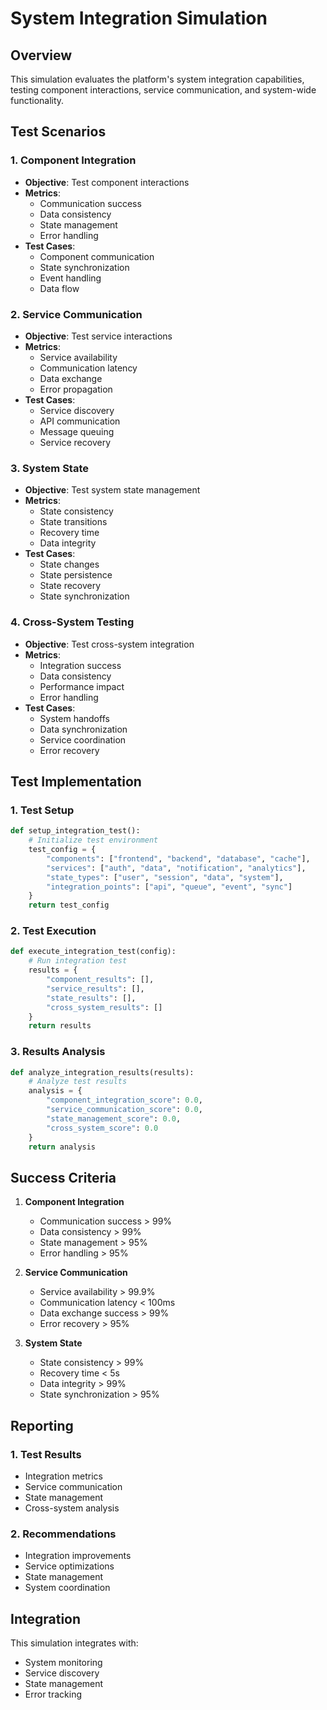# System Integration Simulation

## Overview

This simulation evaluates the platform's system integration capabilities, testing component interactions, service communication, and system-wide functionality.

## Test Scenarios

### 1. Component Integration
- **Objective**: Test component interactions
- **Metrics**:
  - Communication success
  - Data consistency
  - State management
  - Error handling
- **Test Cases**:
  - Component communication
  - State synchronization
  - Event handling
  - Data flow

### 2. Service Communication
- **Objective**: Test service interactions
- **Metrics**:
  - Service availability
  - Communication latency
  - Data exchange
  - Error propagation
- **Test Cases**:
  - Service discovery
  - API communication
  - Message queuing
  - Service recovery

### 3. System State
- **Objective**: Test system state management
- **Metrics**:
  - State consistency
  - State transitions
  - Recovery time
  - Data integrity
- **Test Cases**:
  - State changes
  - State persistence
  - State recovery
  - State synchronization

### 4. Cross-System Testing
- **Objective**: Test cross-system integration
- **Metrics**:
  - Integration success
  - Data consistency
  - Performance impact
  - Error handling
- **Test Cases**:
  - System handoffs
  - Data synchronization
  - Service coordination
  - Error recovery

## Test Implementation

### 1. Test Setup
```python
def setup_integration_test():
    # Initialize test environment
    test_config = {
        "components": ["frontend", "backend", "database", "cache"],
        "services": ["auth", "data", "notification", "analytics"],
        "state_types": ["user", "session", "data", "system"],
        "integration_points": ["api", "queue", "event", "sync"]
    }
    return test_config
```

### 2. Test Execution
```python
def execute_integration_test(config):
    # Run integration test
    results = {
        "component_results": [],
        "service_results": [],
        "state_results": [],
        "cross_system_results": []
    }
    return results
```

### 3. Results Analysis
```python
def analyze_integration_results(results):
    # Analyze test results
    analysis = {
        "component_integration_score": 0.0,
        "service_communication_score": 0.0,
        "state_management_score": 0.0,
        "cross_system_score": 0.0
    }
    return analysis
```

## Success Criteria

1. **Component Integration**
   - Communication success > 99%
   - Data consistency > 99%
   - State management > 95%
   - Error handling > 95%

2. **Service Communication**
   - Service availability > 99.9%
   - Communication latency < 100ms
   - Data exchange success > 99%
   - Error recovery > 95%

3. **System State**
   - State consistency > 99%
   - Recovery time < 5s
   - Data integrity > 99%
   - State synchronization > 95%

## Reporting

### 1. Test Results
- Integration metrics
- Service communication
- State management
- Cross-system analysis

### 2. Recommendations
- Integration improvements
- Service optimizations
- State management
- System coordination

## Integration

This simulation integrates with:
- System monitoring
- Service discovery
- State management
- Error tracking
